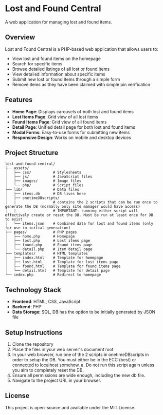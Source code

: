 # Lost and Found Central

A web application for managing lost and found items.

## Overview

Lost and Found Central is a PHP-based web application that allows users to:

- View lost and found items on the homepage
- Search for specific items
- Browse detailed listings of all lost or found items
- View detailed information about specific items
- Submit new lost or found items through a simple form
- Remove items as they have been claimed with simple pin verification

## Features

- **Home Page**: Displays carousels of both lost and found items
- **Lost Items Page**: Grid view of all lost items
- **Found Items Page**: Grid view of all found items
- **Detail Page**: Unified detail page for both lost and found items
- **Modal Forms**: Easy-to-use forms for submitting new items
- **Responsive Design**: Works on mobile and desktop devices

## Project Structure

```
lost-and-found-central/
├── assets/
│   ├── css/          # Stylesheets
│   ├── js/           # JavaScript files
│   ├── images/       # Image files
│   └── php/          # Script files
├── lib/              # Data files
│   ├── items.db      # DB lives here
│   ├── onetimeDBscripts/
│   |                 # contains the 2 scripts that can be run once to generate the DB (normally only site manager would have access)
│   |                 # IMPORTANT: running either script will effectively create or reset the DB. Must be run at least once for DB to exist
│   └── items.json    # Combined data for lost and found items (only for use in initial generation)
├── pages/            # PHP pages
│   ├── home.php      # Homepage
│   ├── lost.php      # Lost items page
│   ├── found.php     # Found items page
│   └── detail.php    # Item detail page
├── templates/        # HTML templates
│   ├── index.html    # Template for homepage
│   ├── lost.html     # Template for lost items page
│   ├── found.html    # Template for found items page
│   └── detail.html   # Template for detail page
└── index.php         # Redirect to homepage
```

## Technology Stack

- **Frontend**: HTML, CSS, JavaScript
- **Backend**: PHP
- **Data Storage**: SQL, DB has the option to be initially generated by JSON file

## Setup Instructions

1. Clone the repository
2. Place the files in your web server's document root
3. In your web browser, run one of the 2 scripts in onetimeDBscripts in order to setup the DB. You must either be in the ECC (best) or connected to localhost somehow.
    a. Do not run this script again unless you aim to completely reset the DB.
4. Ensure all permissions are wide enough, including the new db file.
5. Navigate to the project URL in your browser.

## License

This project is open-source and available under the MIT License.
